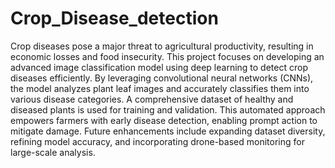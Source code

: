 # Crop_Disease_detection
Crop diseases pose a major threat to agricultural productivity, resulting in economic losses and food insecurity. This project focuses on developing an advanced image classification model using deep learning to detect crop diseases efficiently. By leveraging convolutional neural networks (CNNs), the model analyzes plant leaf images and accurately classifies them into various disease categories. A comprehensive dataset of healthy and diseased plants is used for training and validation. This automated approach empowers farmers with early disease detection, enabling prompt action to mitigate damage. Future enhancements include expanding dataset diversity, refining model accuracy, and incorporating drone-based monitoring for large-scale analysis.


